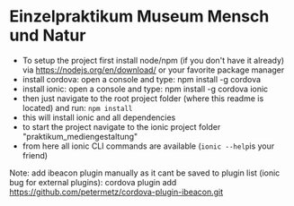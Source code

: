 # Einzelpraktikum Museum Mensch und Natur

- To setup the project first install node/npm (if you don't have it already) via https://nodejs.org/en/download/ or your favorite package manager
- install cordova: 
  open a console and type:
  npm install -g cordova
- install ionic:
  open a console and type:
  npm install -g cordova ionic
- then just navigate to the root project folder (where this readme is located) and run: ```npm install```
- this will install ionic and all dependencies
- to start the project navigate to the ionic project folder "praktikum_mediengestaltung"
- from here all ionic CLI commands are available (```ionic --help```is your friend)

Note: add ibeacon plugin manually as it cant be saved to plugin list (ionic bug for external plugins):
cordova plugin add https://github.com/petermetz/cordova-plugin-ibeacon.git
